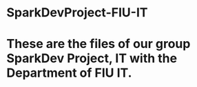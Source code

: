 # SparkDevProject-FIU-IT
# These are the files of our group SparkDev Project, IT with the Department of FIU IT. 
